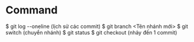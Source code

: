# Command
$ git log --oneline (lịch sử các commit)
$ git branch <Tên nhánh mới>
$ git switch  (chuyển nhánh)
$ git status
$ git checkout <ID commit>(nhảy đến 1 commit)
